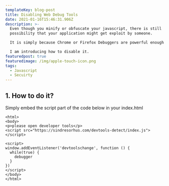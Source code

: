 ```yaml
---
templateKey: blog-post
title: Disabling Web Debug Tools
date: 2021-01-16T15:46:31.906Z
description: >-
  Even though you minify or obfuscate your javascript, there is still
  possibility that your application might get exploit by someone.

  It is simply because Chrome or Firefox Debuggers are powerful enough to help attackers to analyze your code.

  I am introducing how to disable it.
featuredpost: true
featuredimage: /img/apple-touch-icon.png
tags:
  - Javascript
  - Secuirty
---
```

## 1. How to do it?

Simply embed the script part of the code below in your index.html

<!--StartFragment-->

```
<html>
<body>
<p>please open developer tools</p>
<script src="https://sindresorhus.com/devtools-detect/index.js"></script>

<script>
window.addEventListener('devtoolschange', function () {
  while(true) {
    debugger
  }
})
</script>
</body>
</html>
```

<!--EndFragment-->